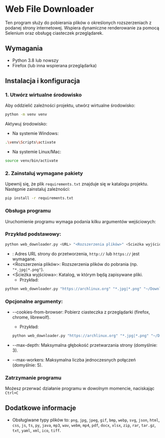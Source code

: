 # Web File Downloader

Ten program służy do pobierania plików o określonych rozszerzeniach z podanej strony internetowej. Wspiera dynamiczne renderowanie za pomocą Selenium oraz obsługę ciasteczek przeglądarek.

## Wymagania

- Python 3.8 lub nowszy
- Firefox (lub inna wspierana przeglądarka)

## Instalacja i konfiguracja

### 1. Utwórz wirtualne środowisko

Aby oddzielić zależności projektu, utwórz wirtualne środowisko:
```bash
python -m venv venv
```

Aktywuj środowisko:
- Na systemie Windows:
```bash
.\venv\Scripts\activate
```
- Na systemie Linux/Mac:
```bash
source venv/bin/activate
```

### 2. Zainstaluj wymagane pakiety

Upewnij się, że plik `requirements.txt` znajduje się w katalogu projektu.
Następnie zainstaluj zależności:
```bash
pip install -r requirements.txt
```

### Obsługa programu

Uruchomienie programu wymaga podania kilku argumentów wejściowych:

### Przykład podstawowy:
```bash
python web_downloader.py <URL> "<Rozszerzenia plików>" <Ścieżka wyjściowa>
```
- <URL>: Adres URL strony do przetworzenia, `http://` lub `https://` jest wymagane.
- <Rozszerzenia plików>: Rozszerzenia plików do pobrania (np. `"*.jpg|*.png"`).
- <Ścieżka wyjściowa>: Katalog, w którym będą zapisywane pliki.
  - Przykład:

```bash
python web_downloader.py "https://archlinux.org" "*.jpg|*.png" "~/Downloads/ArchLinux"
```

### Opcjonalne argumenty:

- --cookies-from-browser: Pobierz ciasteczka z przeglądarki (firefox, chrome, librewolf).

    - Przykład:
    ```bash
    python web_downloader.py "https://archlinux.org" "*.jpg|*.png" "~/Downloads/ArchLinux" --cookies-from-browser librewolf
    ```

- --max-depth: Maksymalna głębokość przetwarzania strony (domyślnie: 3).
- --max-workers: Maksymalna liczba jednoczesnych połączeń (domyślnie: 5).

### Zatrzymanie programu

Możesz przerwać działanie programu w dowolnym momencie, naciskając `Ctrl+C`

## Dodatkowe informacje

- Obsługiwane typy plików to: `png`, `jpg`, `jpeg`, `gif`, `bmp`, `webp`, `svg`, `json`, `html`, `css`, `js`, `ts`, `py`, `java`, `mp3`, `wav`, `webm`, `mp4`, `pdf`, `docx`, `xlsx`, `zip`, `rar`, `tar.gz`, `txt`, `yaml`, `xml`, `ico`, `tiff`.

